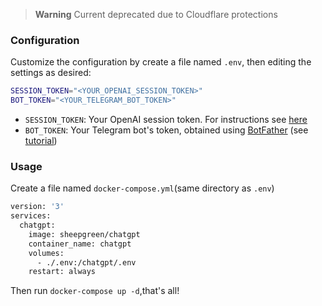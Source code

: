 > **Warning**
> Current deprecated due to Cloudflare protections
### Configuration
Customize the configuration by create a file named `.env`, then editing the settings as desired:
```bash
SESSION_TOKEN="<YOUR_OPENAI_SESSION_TOKEN>"
BOT_TOKEN="<YOUR_TELEGRAM_BOT_TOKEN>"
```
* `SESSION_TOKEN`: Your OpenAI session token. For instructions see [here](https://github.com/acheong08/ChatGPT/wiki/Setup#authentication)
* `BOT_TOKEN`: Your Telegram bot's token, obtained using [BotFather](http://t.me/botfather) (see [tutorial](https://core.telegram.org/bots/tutorial#obtain-your-bot-token))

### Usage
Create a file named `docker-compose.yml`(same directory as `.env`)
```bash
version: '3'
services:
  chatgpt:
    image: sheepgreen/chatgpt
    container_name: chatgpt
    volumes:
      - ./.env:/chatgpt/.env
    restart: always
```
Then run `docker-compose up -d`,that's all!
